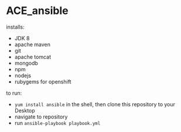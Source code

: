 # ACE_ansible

installs:
- JDK 8
- apache maven
- git
- apache tomcat
- mongodb
- npm
- nodejs
- rubygems for openshift

to run:
- `yum install ansible` in the shell, then clone this repository to your Desktop
- navigate to repository
- run `ansible-playbook playbook.yml`
